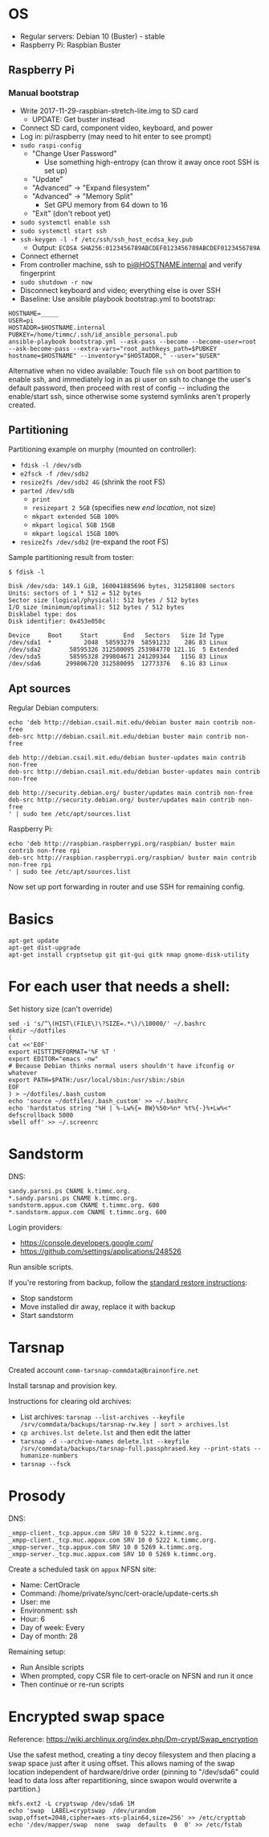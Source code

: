 # OS

- Regular servers: Debian 10 (Buster) - stable
- Raspberry Pi: Raspbian Buster

## Raspberry Pi

### Manual bootstrap

- Write 2017-11-29-raspbian-stretch-lite.img to SD card
    - UPDATE: Get buster instead
- Connect SD card, component video, keyboard, and power
- Log in: pi/raspberry (may need to hit enter to see prompt)
- `sudo raspi-config`
    - "Change User Password"
        - Use something high-entropy (can throw it away once root SSH
          is set up)
    - "Update"
    - "Advanced" -> "Expand filesystem"
    - "Advanced" -> "Memory Split"
        - Set GPU memory from 64 down to 16
    - "Exit" (don't reboot yet)
- `sudo systemctl enable ssh`
- `sudo systemctl start ssh`
- `ssh-keygen -l -f /etc/ssh/ssh_host_ecdsa_key.pub`
    - Output: `ECDSA SHA256:0123456789ABCDEF0123456789ABCDEF0123456789A`
- Connect ethernet
- From controller machine, ssh to pi@HOSTNAME.internal and verify fingerprint
- `sudo shutdown -r now`
- Disconnect keyboard and video; everything else is over SSH
- Baseline: Use ansible playbook bootstrap.yml to bootstrap:

```
HOSTNAME=_____
USER=pi
HOSTADDR=$HOSTNAME.internal
PUBKEY=/home/timmc/.ssh/id_ansible_personal.pub
ansible-playbook bootstrap.yml --ask-pass --become --become-user=root --ask-become-pass --extra-vars="root_authkeys_path=$PUBKEY hostname=$HOSTNAME" --inventory="$HOSTADDR," --user="$USER"
```

Alternative when no video available: Touch file `ssh` on boot
partition to enable ssh, and immediately log in as pi user on ssh to
change the user's default password, then proceed with rest of config
-- including the enable/start ssh, since otherwise some systemd
symlinks aren't properly created.

## Partitioning

Partitioning example on murphy (mounted on controller):

- `fdisk -l /dev/sdb`
- `e2fsck -f /dev/sdb2`
- `resize2fs /dev/sdb2 4G` (shrink the root FS)
- `parted /dev/sdb`
    - `print`
    - `resizepart 2 5GB` (specifies new *end location*, not size)
    - `mkpart extended 5GB 100%`
    - `mkpart logical 5GB 15GB`
    - `mkpart logical 15GB 100%`
- `resize2fs /dev/sdb2` (re-expand the root FS)

Sample partitioning result from toster:

```
$ fdisk -l

Disk /dev/sda: 149.1 GiB, 160041885696 bytes, 312581808 sectors
Units: sectors of 1 * 512 = 512 bytes
Sector size (logical/physical): 512 bytes / 512 bytes
I/O size (minimum/optimal): 512 bytes / 512 bytes
Disklabel type: dos
Disk identifier: 0x453e050c

Device     Boot     Start       End   Sectors   Size Id Type
/dev/sda1  *         2048  58593279  58591232    28G 83 Linux
/dev/sda2        58595326 312580095 253984770 121.1G  5 Extended
/dev/sda5        58595328 299804671 241209344   115G 83 Linux
/dev/sda6       299806720 312580095  12773376   6.1G 83 Linux
```

## Apt sources

Regular Debian computers:

```
echo 'deb http://debian.csail.mit.edu/debian buster main contrib non-free
deb-src http://debian.csail.mit.edu/debian buster main contrib non-free

deb http://debian.csail.mit.edu/debian buster-updates main contrib non-free
deb-src http://debian.csail.mit.edu/debian buster-updates main contrib non-free

deb http://security.debian.org/ buster/updates main contrib non-free
deb-src http://security.debian.org/ buster/updates main contrib non-free
' | sudo tee /etc/apt/sources.list
```

Raspberry Pi:

```
echo 'deb http://raspbian.raspberrypi.org/raspbian/ buster main contrib non-free rpi
deb-src http://raspbian.raspberrypi.org/raspbian/ buster main contrib non-free rpi
' | sudo tee /etc/apt/sources.list
```

Now set up port forwarding in router and use SSH for remaining config.


# Basics
```
apt-get update
apt-get dist-upgrade
apt-get install cryptsetup git git-gui gitk nmap gnome-disk-utility
```

# For each user that needs a shell:
Set history size (can't override)
```
sed -i 's/^\(HIST\(FILE\)\?SIZE=.*\)/\10000/' ~/.bashrc
mkdir ~/dotfiles
(
cat <<'EOF'
export HISTTIMEFORMAT='%F %T '
export EDITOR="emacs -nw"
# Because Debian thinks normal users shouldn't have ifconfig or whatever
export PATH=$PATH:/usr/local/sbin:/usr/sbin:/sbin
EOF
) > ~/dotfiles/.bash_custom
echo 'source ~/dotfiles/.bash_custom' >> ~/.bashrc
echo 'hardstatus string "%H | %-Lw%{= BW}%50>%n* %t%{-}%+Lw%<"
defscrollback 5000
vbell off' >> ~/.screenrc
```


# Sandstorm

DNS:

```
sandy.parsni.ps CNAME k.timmc.org.
*.sandy.parsni.ps CNAME k.timmc.org.
sandstorm.appux.com CNAME t.timmc.org. 600
*.sandstorm.appux.com CNAME t.timmc.org. 600
```

Login providers:

- https://console.developers.google.com/
- https://github.com/settings/applications/248526

Run ansible scripts.

If you're restoring from backup, follow the
[standard restore instructions](https://docs.sandstorm.io/en/latest/administering/backups/):

- Stop sandstorm
- Move installed dir away, replace it with backup
- Start sandstorm

# Tarsnap

Created account `comm-tarsnap-commdata@brainonfire.net`

Install tarsnap and provision key.

Instructions for clearing old archives:

- List archives: `tarsnap --list-archives --keyfile /srv/commdata/backups/tarsnap-rw.key | sort > archives.lst`
- `cp archives.lst delete.lst` and then edit the latter
- `tarsnap -d --archive-names delete.lst --keyfile /srv/commdata/backups/tarsnap-full.passphrased.key --print-stats --humanize-numbers`
- `tarsnap --fsck`

# Prosody

DNS:

```
_xmpp-client._tcp.appux.com	SRV	10 0 5222 k.timmc.org.
_xmpp-client._tcp.muc.appux.com	SRV	10 0 5222 k.timmc.org.
_xmpp-server._tcp.appux.com	SRV	10 0 5269 k.timmc.org.
_xmpp-server._tcp.muc.appux.com	SRV	10 0 5269 k.timmc.org.
```

Create a scheduled task on `appux` NFSN site:

- Name: CertOracle
- Command: /home/private/sync/cert-oracle/update-certs.sh
- User: me
- Environment: ssh
- Hour: 6
- Day of week: Every
- Day of month: 28

Remaining setup:

- Run Ansible scripts
- When prompted, copy CSR file to cert-oracle on NFSN and run it once
- Then continue or re-run scripts

# Encrypted swap space

Reference: https://wiki.archlinux.org/index.php/Dm-crypt/Swap_encryption

Use the safest method, creating a tiny decoy filesystem and then
placing a swap space just after it using offset. This allows naming of
the swap location independent of hardware/drive order (pinning to
"/dev/sda6" could lead to data loss after repartitioning, since swapon
would overwrite a partition.)

```
mkfs.ext2 -L cryptswap /dev/sda6 1M
echo 'swap  LABEL=cryptswap  /dev/urandom  swap,offset=2048,cipher=aes-xts-plain64,size=256' >> /etc/crypttab
echo '/dev/mapper/swap  none  swap  defaults  0  0' >> /etc/fstab
```

